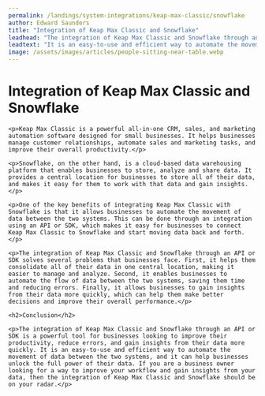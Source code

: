 ```yaml
---
permalink: /landings/system-integrations/keap-max-classic/snowflake
author: Edward Saunders
title: "Integration of Keap Max Classic and Snowflake"
leadhead: "The integration of Keap Max Classic and Snowflake through an API or SDK is a powerful tool for businesses looking to improve their productivity, reduce errors, and gain insights from their data more quickly"
leadtext: "It is an easy-to-use and efficient way to automate the movement of data between the two systems, and it can help businesses unlock the full power of their data. If you are a business owner looking for a way to improve your workflow and gain insights from your data, then the integration of Keap Max Classic and Snowflake should be on your radar."
image: /assets/images/articles/people-sitting-near-table.webp
---
```

<div class="arttext">    <h1>Integration of Keap Max Classic and Snowflake</h1>

    <p>Keap Max Classic is a powerful all-in-one CRM, sales, and marketing automation software designed for small businesses. It helps businesses manage customer relationships, automate sales and marketing tasks, and improve their overall productivity.</p>

    <p>Snowflake, on the other hand, is a cloud-based data warehousing platform that enables businesses to store, analyze and share data. It provides a central location for businesses to store all of their data, and makes it easy for them to work with that data and gain insights.</p>

    <p>One of the key benefits of integrating Keap Max Classic with Snowflake is that it allows businesses to automate the movement of data between the two systems. This can be done through an integration using an API or SDK, which makes it easy for businesses to connect Keap Max Classic to Snowflake and start moving data back and forth.</p>

    <p>The integration of Keap Max Classic and Snowflake through an API or SDK solves several problems that businesses face. First, it helps them consolidate all of their data in one central location, making it easier to manage and analyze. Second, it enables businesses to automate the flow of data between the two systems, saving them time and reducing errors. Finally, it allows businesses to gain insights from their data more quickly, which can help them make better decisions and improve their overall performance.</p>

    <h2>Conclusion</h2>

    <p>The integration of Keap Max Classic and Snowflake through an API or SDK is a powerful tool for businesses looking to improve their productivity, reduce errors, and gain insights from their data more quickly. It is an easy-to-use and efficient way to automate the movement of data between the two systems, and it can help businesses unlock the full power of their data. If you are a business owner looking for a way to improve your workflow and gain insights from your data, then the integration of Keap Max Classic and Snowflake should be on your radar.</p>
</div>